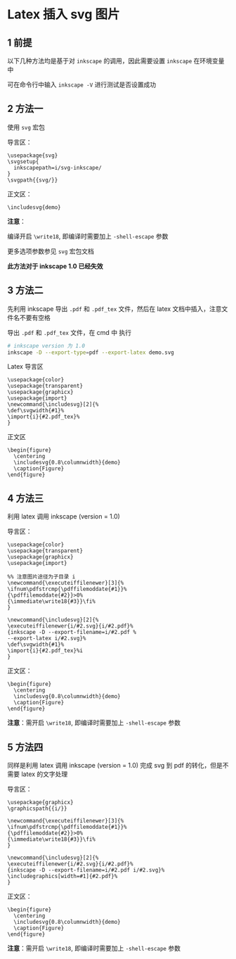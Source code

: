 # Latex 插入 svg 图片


<!--more-->

## 1 前提
以下几种方法均是基于对 `inkscape` 的调用，因此需要设置 `inkscape` 在环境变量中

可在命令行中输入 `inkscape -V` 进行测试是否设置成功

## 2 方法一

使用 `svg` 宏包

导言区：

```code
\usepackage{svg}
\svgsetup{
  inkscapepath=i/svg-inkscape/
}
\svgpath{{svg/}}
```

正文区：

```code
\includesvg{demo}
```

**注意**：

编译开启 `\write18`, 即编译时需要加上 `-shell-escape` 参数

更多选项参数参见 `svg` 宏包文档

**此方法对于 inkscape 1.0 已经失效**

## 3 方法二

先利用 inkscape 导出 `.pdf` 和 `.pdf_tex` 文件，然后在 latex 文档中插入，注意文件名不要有空格

导出  `.pdf` 和 `.pdf_tex` 文件，在 cmd 中 执行

```bash
# inkscape version 为 1.0
inkscape -D --export-type=pdf --export-latex demo.svg
```
Latex 导言区

```code
\usepackage{color}
\usepackage{transparent}
\usepackage{graphicx}
\usepackage{import}
\newcommand{\includesvg}[2]{%
\def\svgwidth{#1}%
\import{i}{#2.pdf_tex}%
}

```

正文区

```code
\begin{figure}
  \centering
  \includesvg{0.8\columnwidth}{demo}
  \caption{Figure}
\end{figure}
```

## 4 方法三

利用 latex 调用 inkscape (version = 1.0)

导言区：

```code
\usepackage{color}
\usepackage{transparent}
\usepackage{graphicx}
\usepackage{import}

%% 注意图片途径为子目录 i
\newcommand{\executeiffilenewer}[3]{%
\ifnum\pdfstrcmp{\pdffilemoddate{#1}}%
{\pdffilemoddate{#2}}>0%
{\immediate\write18{#3}}\fi%
}

\newcommand{\includesvg}[2]{%
\executeiffilenewer{i/#2.svg}{i/#2.pdf}%
{inkscape -D --export-filename=i/#2.pdf %
--export-latex i/#2.svg}%
\def\svgwidth{#1}%
\import{i}{#2.pdf_tex}%i
}
```

正文区：

```code
\begin{figure}
  \centering
  \includesvg{0.8\columnwidth}{demo}
  \caption{Figure}
\end{figure}
```

**注意**：需开启 `\write18`, 即编译时需要加上 `-shell-escape` 参数

## 5 方法四

同样是利用 latex 调用 inkscape (version = 1.0) 完成 svg 到 pdf 的转化，但是不需要 latex 的文字处理

导言区：

```code
\usepackage{graphicx}
\graphicspath{{i/}}

\newcommand{\executeiffilenewer}[3]{%
\ifnum\pdfstrcmp{\pdffilemoddate{#1}}%
{\pdffilemoddate{#2}}>0%
{\immediate\write18{#3}}\fi%
}

\newcommand{\includesvg}[2]{%
\executeiffilenewer{i/#2.svg}{i/#2.pdf}%
{inkscape -D --export-filename=i/#2.pdf i/#2.svg}%
\includegraphics[width=#1]{#2.pdf}%
}
```

正文区：

```code
\begin{figure}
  \centering
  \includesvg{0.8\columnwidth}{demo}
  \caption{Figure}
\end{figure}
```

**注意**：需开启 `\write18`, 即编译时需要加上 `-shell-escape` 参数




